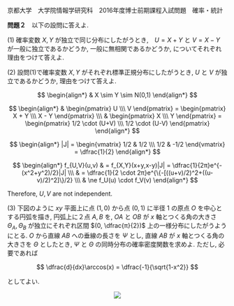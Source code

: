 京都大学　大学院情報学研究科　2016年度博士前期課程入試問題　確率・統計

**問題２**　以下の設問に答えよ.

(1) 確率変数 $X,Y$ が独立で同じ分布にしたがうとき,　$U = X + Y$ と $V = X - Y$ が一般に独立であるかどうか, 一般に無相関であるかどうか, についてそれぞれ理由をつけて答えよ.

(2) 設問(1)で確率変数 $X,Y$ がそれぞれ標準正規分布にしたがうとき, $U$ と $V$ が独立であるかどうか, 理由をつけて答えよ.

$$
    \begin{align*}
        & X \sim Y \sim N(0,1)
    \end{align*}
$$

$$
    \begin{align*}
        & \begin{pmatrix} U \\\ V \end{pmatrix} = \begin{pmatrix} X + Y \\\ X - Y \end{pmatrix} \\\
        & \begin{pmatrix} X \\\ Y \end{pmatrix} = \begin{pmatrix} 1/2 \cdot (U+V) \\\ 1/2 \cdot (U-V) \end{pmatrix}
    \end{align*}
$$

$$
    \begin{align*}
        |J| = \begin{vmatrix} 1/2 & 1/2 \\\ 1/2 & -1/2 \end{vmatrix}  = \dfrac{1}{2}
    \end{align*}
$$

$$
    \begin{align*}
        f_{U,V}(u,v) & = f_{X,Y}(x+y,x-y)|J| = \dfrac{1}{2π}e^{-(x^2+y^2)/2}|J| \\\
        & = \dfrac{1}{2 \cdot 2π}e^{\{-[((u+v)/2)^2+((u-v)/2)^2]\}/2} \\\
        & \ne f_U(u) \cdot f_V(v)
    \end{align*}
$$

Therefore, $U, V$ are not independent.

(3) 下図のように $xy$ 平面上に点 $(1,0)$ から点 $(0,1)$ に半径 $1$ の原点 $O$ を中心とする円弧を描き, 円弧上に２点 $A, B$ を, $OA$ と $OB$ が $x$ 軸とつくる角の大きさ $Θ_A, Θ_B$ が独立にそれぞれ区間 $(0, \dfrac{π}{2})$ 上の一様分布にしたがうようにとる. $O$ から直線 $AB$ への垂線の長さを $Ψ$ とし, 直線 $AB$ が $x$ 軸とつくる角の大きさを $Θ$ としたとき, $Ψ$ と $Θ$ の同時分布の確率密度関数を求めよ. ただし, 必要であれば

$$
    \dfrac{d}{dx}\arccos(x) = \dfrac{-1}{\sqrt{1-x^2}}
$$

としてよい.

<p  align="center">
    <img src="https://gcdnb.pbrd.co/images/LzgCqO5lHF8A.png?o=1"/>
</p>